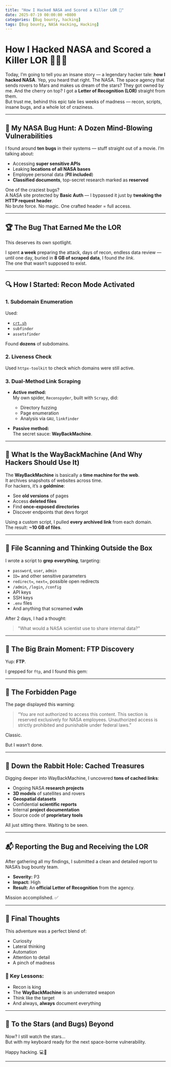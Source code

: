 ```yaml
---
title: "How I Hacked NASA and Scored a Killer LOR 🚀"
date: 2025-07-19 00:00:00 +0800
categories: [Bug bounty, hacking]
tags: [Bug bounty, NASA Hacking, Hacking]
--- 
```


# How I Hacked NASA and Scored a Killer LOR 🚀👨‍💻

Today, I’m going to tell you an insane story — a legendary hacker tale: **how I hacked NASA**. Yep, you heard that right. The NASA. The space agency that sends rovers to Mars and makes us dream of the stars? They got owned by me. And the cherry on top? I got a **Letter of Recognition (LOR)** straight from them.  
But trust me, behind this epic tale lies weeks of madness — recon, scripts, insane bugs, and a whole lot of craziness.

---

## 🐛 My NASA Bug Hunt: A Dozen Mind-Blowing Vulnerabilities

I found around **ten bugs** in their systems — stuff straight out of a movie. I’m talking about:

- Accessing **super sensitive APIs**
- Leaking **locations of all NASA bases**
- Employee personal data (**PII included**)
- **Classified documents**, top-secret research marked as **reserved**

One of the craziest bugs?  
A NASA site protected by **Basic Auth** — I bypassed it just by **tweaking the HTTP request header**.  
No brute force. No magic. One crafted header = full access.

---

## 🏆 The Bug That Earned Me the LOR

This deserves its own spotlight.

I spent **a week** preparing the attack, days of recon, endless data review — until one day, buried in **8 GB of scraped data**, I found *the link*.  
The one that wasn’t supposed to exist.

---

## 🔍 How I Started: Recon Mode Activated

### 1. Subdomain Enumeration

Used:
- [`crt.sh`](https://crt.sh/)
- `subfinder`
- `assetsfinder`

Found **dozens** of subdomains.

### 2. Liveness Check

Used `httpx-toolkit` to check which domains were still active.

### 3. Dual-Method Link Scraping

- **Active method:**  
  My own spider, `Reconspyder`, built with `Scrapy`, did:
  - Directory fuzzing
  - Page enumeration
  - Analysis via `GAU`, `linkfinder`

- **Passive method:**  
  The secret sauce: **WayBackMachine**.

---

## 📜 What Is the WayBackMachine (And Why Hackers Should Use It)

The **WayBackMachine** is basically a **time machine for the web**.  
It archives snapshots of websites across time.  
For hackers, it’s a **goldmine**:  

- See **old versions** of pages  
- Access **deleted files**  
- Find **once-exposed directories**  
- Discover endpoints that devs forgot  

Using a custom script, I pulled **every archived link** from each domain.  
The result: **~10 GB of files**.

---

## 🧪 File Scanning and Thinking Outside the Box

I wrote a script to **grep everything**, targeting:

- `password`, `user`, `admin`
- `ID=` and other sensitive parameters
- `redirect=`, `next=`, possible open redirects
- `/admin`, `/login`, `/config`
- API keys
- SSH keys
- `.env` files
- And anything that screamed **vuln**

After 2 days, I had a thought:  
> "What would a NASA scientist use to share internal data?"

---

## 🧠 The Big Brain Moment: FTP Discovery

Yup: **FTP**.

I grepped for `ftp`, and I found this gem:

---

## 🚫 The Forbidden Page

The page displayed this warning:

> “You are not authorized to access this content. This section is reserved exclusively for NASA employees. Unauthorized access is strictly prohibited and punishable under federal laws.”

Classic.

But I wasn’t done.

---

## 🧵 Down the Rabbit Hole: Cached Treasures

Digging deeper into WayBackMachine, I uncovered **tons of cached links**:

- Ongoing NASA **research projects**
- **3D models** of satellites and rovers
- **Geospatial datasets**
- Confidential **scientific reports**
- Internal **project documentation**
- Source code of **proprietary tools**

All just sitting there. Waiting to be seen.

---

## 📬 Reporting the Bug and Receiving the LOR

After gathering all my findings, I submitted a clean and detailed report to NASA’s bug bounty team.

- **Severity:** P3  
- **Impact:** High  
- **Result:** An **official Letter of Recognition** from the agency.

Mission accomplished. ✅

---

## 🧠 Final Thoughts

This adventure was a perfect blend of:

- Curiosity  
- Lateral thinking  
- Automation  
- Attention to detail  
- A pinch of madness

### 🔑 Key Lessons:
- Recon is king  
- The **WayBackMachine** is an underrated weapon  
- Think like the target  
- And always, **always** document everything  

---

## 🚀 To the Stars (and Bugs) Beyond

Now? I still watch the stars…  
But with my keyboard ready for the next space-borne vulnerability.

Happy hacking. 💻🌌

---


